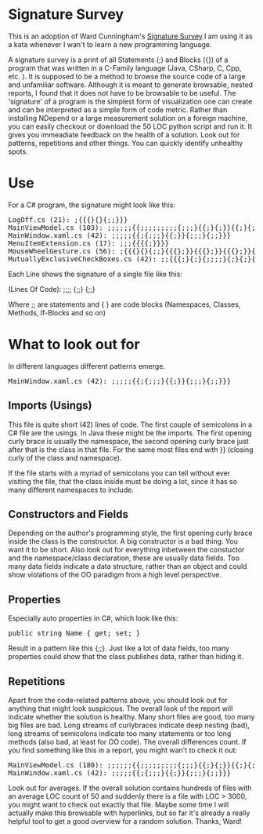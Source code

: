 Signature Survey
================

This is an adoption of Ward Cunningham's [Signature Survey](http://c2.com/doc/SignatureSurvey/).I am using it as a kata whenever I wan't to learn a new programming language. 

A signature survey is a print of all Statements (;) and Blocks ({}) of a program that was written in a C-Family language (Java, CSharp, C, Cpp, etc. ). It is supposed to be a method to browse the source code of a large and unfamiliar software. Although it is meant to generate browsable, nested reports, I found that it does not have to be browsable to be useful. The 'signature' of a program is the simplest form of visualization one can create and can be interpreted as a simple form of code metric. Rather than installing NDepend or a large measurement solution on a foreign machine, you can easily checkout or download the 50 LOC python script and run it. It gives you immeadiate feedback on the health of a solution. Look out for patterns, repetitions and other things. You can quickly identify unhealthy spots.

Use
===
For a C# program, the signature might look like this:

<pre>
LogOff.cs (21): ;{{{}{}{;;}}}
MainViewModel.cs (103): ;;;;;;{{;;;;;;;;;{;;;}{{;}{;}}{{;}{;}}{{;}{;}}
MainWindow.xaml.cs (42): ;;;;;{{;{;;;}{{;}}{;;;}{;;}}}
MenuItemExtension.cs (17): ;;;{{{{;}}}}
MouseWheelGesture.cs (56): ;{{{}{}{;;}{{{};}}{{{};}}{{{};}}{{{};}}{;;;{
MutuallyExclusiveCheckBoxes.cs (42): ;;{{{;}{;}{;;;;}{;}{;}{;}}}
</pre>

Each Line shows the signature of a single file like this:

<Name> (Lines Of Code): ;;;; {;;} {;;}

Where ;; are statements and { } are code blocks (Namespaces, Classes, Methods, If-Blocks and so on)

What to look out for
====================
In different languages different patterns emerge. 

<pre>
MainWindow.xaml.cs (42): ;;;;;{{;{;;;}{{;}}{;;;}{;;}}}
</pre>

Imports (Usings) 
----------------
This file is quite short (42) lines of code. The first couple of semicolons in a C# file are the usings. In Java these might be the imports. The first opening curly brace is usually the namespace, the second opening curly brace just after that is the class in that file. For the same most files end with }} (closing curly of the class and namespace). 

If the file starts with a myriad of semicolons you can tell without ever visiting the file, that the class inside must be doing a lot, since it has so many different namespaces to include. 

Constructors and Fields
-----------------------
Depending on the author's programming style, the first opening curly brace inside the class is the constructor. A big constructor is a bad thing. You want it to be short. Also look out for everything inbetween the constuctor and the namespace/class declaration, these are usually data fields. Too many data fields indicate a data structure, rather than an object and could show violations of the OO paradigm from a high level perspective.

Properties
----------
Especially auto properties in C#, which look like this:

<pre>
public string Name { get; set; }
</pre>

Result in a pattern like this {;;}. Just like a lot of data fields, too many properties could show that the class publishes data, rather than hiding it. 


Repetitions
-----------
Apart from the code-related patterns above, you should look out for anything that might look suspicious. The overall look of the report will indicate whether the solution is healthy. Many short files are good, too many big files are bad. Long streams of curlybraces indicate deep nesting (bad), long streams of semicolons indicate too many statements or too long methods (also bad, at least for OO code). The overall differences count. If you find something like this in a report, you might wan't to check it out:

<pre>
MainViewModel.cs (180): ;;;;;;{{;;;;;;;;;{;;;}{{;}{;}}{{;}{;}}{{;}{;}}{{;}{;}}{;;;;;}{;;}{;}{;{;;}}{;}{;;}{;;;;}}}{;;}{;}{;{;;}}{;}{;;}{;;;;}}}{;;}{;}{;{;;}}{;}{;;}{;;;;}}}
MainWindow.xaml.cs (42): ;;;;;{{;{;;;}{{;}}{;;;}{;;}}}
</pre>

Look out for averages. If the overall solution contains hundreds of files with an average LOC count of 50 and suddenly there is a file with LOC > 3000, you might want to check out exactly that file. Maybe some time I will actually make this browsable with hyperlinks, but so far it's already a really helpful tool to get a good overview for a random solution. Thanks, Ward! 